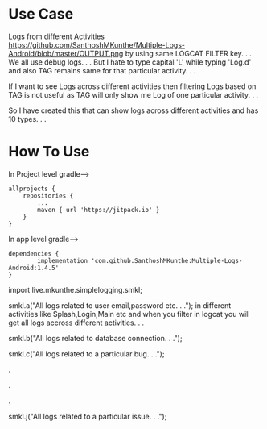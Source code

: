 # Use Case

Logs from different Activities https://github.com/SanthoshMKunthe/Multiple-Logs-Android/blob/master/OUTPUT.png by using same LOGCAT FILTER key. . .
We all use debug logs. . . But I hate to type capital 'L' while typing 'Log.d' and also TAG remains same for that particular activity. . .

If I want to see Logs across different activities then filtering Logs based on TAG is not useful as TAG will only show me Log of one particular activity. . .

So I have created this that can show logs across different activities and has 10 types. . .

# How To Use

In Project level gradle-->

	allprojects {
		repositories {
			...
			maven { url 'https://jitpack.io' }
		}
	}
  
  In app level gradle-->
  
    dependencies {
            implementation 'com.github.SanthoshMKunthe:Multiple-Logs-Android:1.4.5'
    }

import live.mkunthe.simplelogging.smkl;

smkl.a("All logs related to user email,password etc. . ."); in different activities like Splash,Login,Main etc and when you filter in logcat you will get all logs accross different activities. . .

smkl.b("All logs related to database connection. . .");

smkl.c("All logs related to a particular bug. . .");

.

.

.

smkl.j("All logs related to a particular issue. . .");
